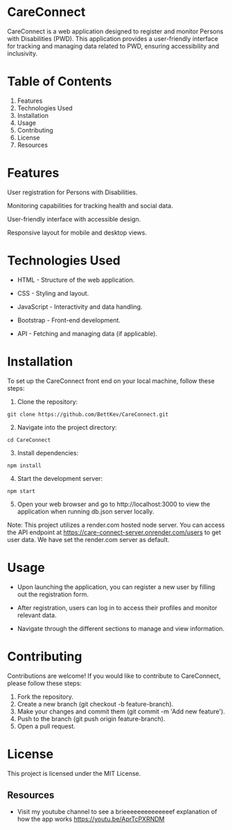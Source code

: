 # CareConnect

CareConnect is a web application designed to register and monitor Persons with Disabilities (PWD). This application provides a user-friendly interface for tracking and managing data related to PWD, ensuring accessibility and inclusivity.

# Table of Contents
1. Features
2. Technologies Used
3. Installation
4. Usage
5. Contributing
6. License
7. Resources

# Features
User registration for Persons with Disabilities.

Monitoring capabilities for tracking health and social data.

User-friendly interface with accessible design.

Responsive layout for mobile and desktop views.

# Technologies Used
- HTML - Structure of the web application.

- CSS - Styling and layout.

- JavaScript - Interactivity and data handling.

- Bootstrap - Front-end development.

- API - Fetching and managing data (if applicable).

# Installation
To set up the CareConnect front end on your local machine, follow these steps:

1. Clone the repository:
```
git clone https://github.com/BettKev/CareConnect.git
```
2. Navigate into the project directory:
```
cd CareConnect
```
3. Install dependencies:
```
npm install
```
4. Start the development server:
```
npm start
```
5. Open your web browser and go to http://localhost:3000 to view the application when running db.json server locally.

Note: This project utilizes a render.com hosted node server. You can access the API endpoint at https://care-connect-server.onrender.com/users to get user data. We have set the render.com server as default.

# Usage
- Upon launching the application, you can register a new user by filling out the registration form.  

- After registration, users can log in to access their profiles and monitor relevant data.

- Navigate through the different sections to manage and view information.

# Contributing
Contributions are welcome! If you would like to contribute to CareConnect, please follow these steps:

1. Fork the repository.
2. Create a new branch (git checkout -b feature-branch).
3. Make your changes and commit them (git commit -m 'Add new feature').
4. Push to the branch (git push origin feature-branch).
5. Open a pull request.

# License
This project is licensed under the MIT License.

## Resources
- Visit my youtube channel to see a brieeeeeeeeeeeeeef explanation of how the app works https://youtu.be/AprTcPXRNDM 